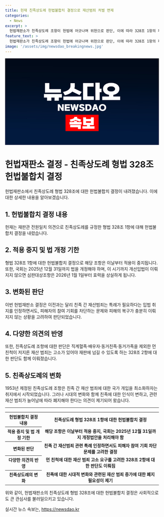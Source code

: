 ```yaml
---
title: 헌재 친족상도례 헌법불합치 결정으로 재산범죄 처벌 면제
categories:
  - News
excerpt: >
  헌법재판소가 친족상도례 조항이 헌법에 어긋나며 위헌으로 판단, 이에 따라 328조 1항의 피해자 보호를 위한 법 개정 기한을 2025년 12월 31일까지로 지정했다. 328조 1항은 효력 중단되고, 2026년부터는 효력을 상실할 것이며, 2항은 합헌 결정되었다. 헌재는 특례의 필요성은 인정하되, 일반화된 면제 판결을 문제시하며, 관련 범죄로부터 피해자 보호가 미흡하다고 판단했다. 친족상도례는 친족 간 재산 범죄에 대한 친족 간 소송을 통해 재판에 가할 수 있도록 하는 것으로 1953년에 도입됐으나, 이번 결정으로 인해 폐지가 논의될 전망이다.
feature_text: >
  헌법재판소가 친족상도례 조항이 헌법에 어긋나며 위헌으로 판단, 이에 따라 328조 1항의 피해자 보호를 위한 법 개정 기한을 2025년 12월 31일까지로 지정했다. 328조 1항은 효력 중단되고, 2026년부터는 효력을 상실할 것이며, 2항은 합헌 결정되었다. 헌재는 특례의 필요성은 인정하되, 일반화된 면제 판결을 문제시하며, 관련 범죄로부터 피해자 보호가 미흡하다고 판단했다. 친족상도례는 친족 간 재산 범죄에 대한 친족 간 소송을 통해 재판에 가할 수 있도록 하는 것으로 1953년에 도입됐으나, 이번 결정으로 인해 폐지가 논의될 전망이다.
image: '/assets/img/newsdao_breakingnews.jpg'
---
```


<p><img src="/assets/img/newsdao_breakingnews.jpg" alt="implanttips 속보" /></p>

<h1>헌법재판소 결정 - 친족상도례 형법 328조 헌법불합치 결정</h1>

<p data-ke-size="size16">헌법재판소에서 친족상도례 형법 328조에 대한 헌법불합치 결정이 내려졌습니다. 이에 대한 상세한 내용을 알아보겠습니다.</p>

<h2 data-ke-size="size26">1. 헌법불합치 결정 내용</h2>

<p data-ke-size="size16">헌재는 재판관 전원일치 의견으로 친족상도례를 규정한 형법 328조 1항에 대해 헌법불합치 결정을 내렸습니다.</p>

<h2 data-ke-size="size26">2. 적용 중지 및 법 개정 기한</h2>

<p data-ke-size="size16">형법 328조 1항에 대한 헌법불합치 결정으로 해당 조항은 이날부터 적용이 중지됩니다. 또한, 국회는 2025년 12월 31일까지 법을 개정해야 하며, 이 시기까지 개선입법이 이뤄지지 않으면 심판대상조항은 2026년 1월 1일부터 효력을 상실하게 됩니다.</p>

<h2 data-ke-size="size26">3. 변화된 판단</h2>

<p data-ke-size="size16">이번 헌법재판소 결정은 이전과는 달리 친족 간 재산범죄는 특례가 필요하다는 입법 취지를 인정하면서도, 피해자의 참여 기회를 차단하는 문제와 피해의 복구가 충분히 이뤄지지 않는 상황을 고려하여 판단되었습니다.</p>

<h2 data-ke-size="size26">4. 다양한 의견의 반영</h2>

<p data-ke-size="size16">또한, 친족상도례 조항에 대한 판단은 직계혈족·배우자·동거친족·동거가족을 제외한 먼 친척이 저지른 재산 범죄는 고소가 있어야 재판에 넘길 수 있도록 하는 328조 2항에 대한 판단도 함께 이뤄졌습니다.</p>

<h2 data-ke-size="size26">5. 친족상도례의 변화</h2>

<p data-ke-size="size16">1953년 제정된 친족상도례 조항은 친족 간 재산 범죄에 대한 국가 개입을 최소화하자는 취지에서 시작되었습니다. 그러나 시대의 변화와 함께 친족에 대한 인식이 변하고, 관련 재산 범죄가 늘어남에 따라 폐지해야 한다는 의견이 제기되어 왔습니다.</p>

<hr>

<table>
    <tr>
        <th>헌법불합치 결정 내용</th>
        <td style="text-align: center; height: 17px;"><b>친족상도례 형법 328조 1항에 대한 헌법불합치 결정</b></td>
    </tr>
    <tr>
        <th>적용 중지 및 법 개정 기한</th>
        <td style="text-align: center; height: 17px;"><b>해당 조항은 이날부터 적용 중지, 국회는 2025년 12월 31일까지 개정법안을 처리해야 함</b></td>
    </tr>
    <tr>
        <th>변화된 판단</th>
        <td style="text-align: center; height: 17px;"><b>친족 간 재산범죄 관련 특례 인정하면서도 피해자 참여 기회 차단 문제를 고려한 결정</b></td>
    </tr>
    <tr>
        <th>다양한 의견의 반영</th>
        <td style="text-align: center; height: 17px;"><b>먼 친척에 대한 재산 범죄 고소 요구를 고려한 328조 2항에 대한 판단도 이뤄짐</b></td>
    </tr>
    <tr>
        <th>친족상도례의 변화</th>
        <td style="text-align: center; height: 17px;"><b>친족에 대한 시대적 변화와 관련된 재산 범죄 증가에 대한 폐지 필요성이 제기</b></td>
    </tr>
</table>

<p data-ke-size="size16">위와 같이, 헌법재판소의 친족상도례 형법 328조에 대한 헌법불합치 결정은 사회적으로도 큰 관심사를 불러일으키고 있습니다.</p>
실시간 뉴스 속보는, <a href="https://newsdao.kr" rel="dofollow">https://newsdao.kr</a>


